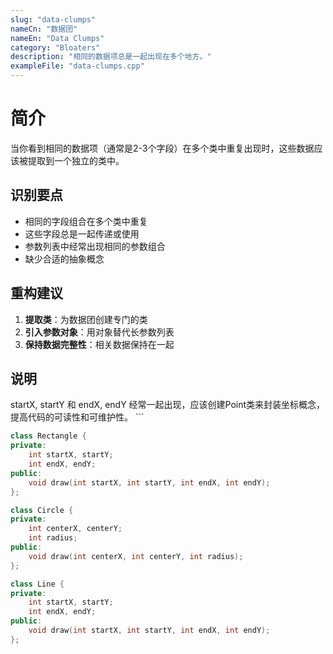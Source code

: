 ```yaml
---
slug: "data-clumps"
nameCn: "数据团"
nameEn: "Data Clumps"
category: "Bloaters"
description: "相同的数据项总是一起出现在多个地方。"
exampleFile: "data-clumps.cpp"
---
```


# 简介

当你看到相同的数据项（通常是2-3个字段）在多个类中重复出现时，这些数据应该被提取到一个独立的类中。

## 识别要点

- 相同的字段组合在多个类中重复
- 这些字段总是一起传递或使用
- 参数列表中经常出现相同的参数组合
- 缺少合适的抽象概念

## 重构建议

1. **提取类**：为数据团创建专门的类
2. **引入参数对象**：用对象替代长参数列表
3. **保持数据完整性**：相关数据保持在一起

## 说明

startX, startY 和 endX, endY 经常一起出现，应该创建Point类来封装坐标概念，提高代码的可读性和可维护性。
\`\`\`

```cpp file="data/examples/data-clumps.cpp"
class Rectangle {
private:
    int startX, startY;
    int endX, endY;
public:
    void draw(int startX, int startY, int endX, int endY);
};

class Circle {
private:
    int centerX, centerY;
    int radius;
public:
    void draw(int centerX, int centerY, int radius);
};

class Line {
private:
    int startX, startY;
    int endX, endY;
public:
    void draw(int startX, int startY, int endX, int endY);
};
